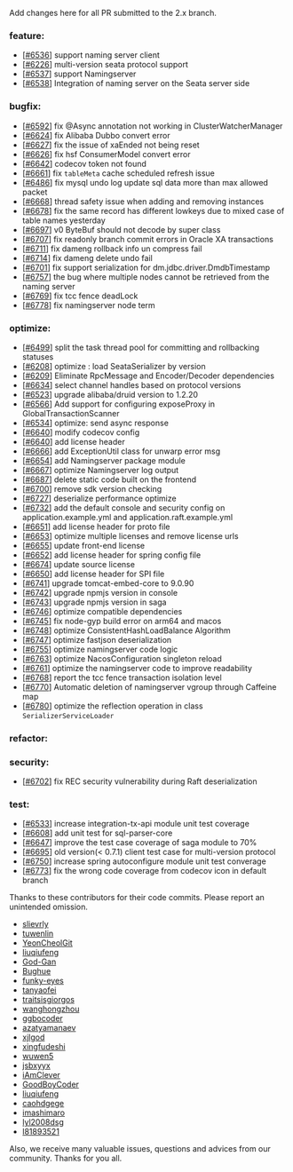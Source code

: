 Add changes here for all PR submitted to the 2.x branch.

<!-- Please add the `changes` to the following location(feature/bugfix/optimize/test) based on the type of PR -->

### feature:
- [[#6536](https://github.com/apache/incubator-seata/pull/6536)] support naming server client
- [[#6226](https://github.com/apache/incubator-seata/pull/6226)] multi-version seata protocol support
- [[#6537](https://github.com/apache/incubator-seata/pull/6537)] support Namingserver
- [[#6538](https://github.com/apache/incubator-seata/pull/6538)] Integration of naming server on the Seata server side

### bugfix:
- [[#6592](https://github.com/apache/incubator-seata/pull/6592)] fix @Async annotation not working in ClusterWatcherManager
- [[#6624](https://github.com/apache/incubator-seata/pull/6624)] fix Alibaba Dubbo convert error
- [[#6627](https://github.com/apache/incubator-seata/pull/6627)] fix the issue of xaEnded not being reset
- [[#6626](https://github.com/apache/incubator-seata/pull/6626)] fix hsf ConsumerModel convert error
- [[#6642](https://github.com/apache/incubator-seata/pull/6642)] codecov token not found
- [[#6661](https://github.com/apache/incubator-seata/pull/6661)] fix `tableMeta` cache scheduled refresh issue
- [[#6486](https://github.com/apache/incubator-seata/pull/6486)] fix mysql undo log update sql data more than max allowed packet
- [[#6668](https://github.com/apache/incubator-seata/pull/6668)] thread safety issue when adding and removing instances
- [[#6678](https://github.com/apache/incubator-seata/pull/6678)] fix the same record has different lowkeys due to mixed case of table names yesterday
- [[#6697](https://github.com/apache/incubator-seata/pull/6697)] v0 ByteBuf should not decode by super class
- [[#6707](https://github.com/apache/incubator-seata/pull/6707)] fix readonly branch commit errors in Oracle XA transactions
- [[#6711](https://github.com/apache/incubator-seata/pull/6711)] fix dameng rollback info un compress fail
- [[#6714](https://github.com/apache/incubator-seata/pull/6714)] fix dameng delete undo fail
- [[#6701](https://github.com/apache/incubator-seata/pull/6728)] fix support serialization for dm.jdbc.driver.DmdbTimestamp
- [[#6757](https://github.com/apache/incubator-seata/pull/6757)] the bug where multiple nodes cannot be retrieved from the naming server
- [[#6769](https://github.com/apache/incubator-seata/pull/6769)] fix tcc fence deadLock
- [[#6778](https://github.com/apache/incubator-seata/pull/6778)] fix namingserver node term


### optimize:
- [[#6499](https://github.com/apache/incubator-seata/pull/6499)] split the task thread pool for committing and rollbacking statuses
- [[#6208](https://github.com/apache/incubator-seata/pull/6208)] optimize : load SeataSerializer by version
- [[#6209](https://github.com/apache/incubator-seata/pull/6209)] Eliminate RpcMessage and Encoder/Decoder dependencies
- [[#6634](https://github.com/apache/incubator-seata/pull/6634)] select channel handles based on protocol versions
- [[#6523](https://github.com/apache/incubator-seata/pull/6523)] upgrade alibaba/druid version to 1.2.20
- [[#6566](https://github.com/apache/incubator-seata/pull/6566)] Add support for configuring exposeProxy in GlobalTransactionScanner
- [[#6534](https://github.com/apache/incubator-seata/pull/6534)] optimize: send async response
- [[#6640](https://github.com/apache/incubator-seata/pull/6640)] modify codecov config
- [[#6640](https://github.com/apache/incubator-seata/pull/6648)] add license header
- [[#6666](https://github.com/apache/incubator-seata/pull/6666)] add ExceptionUtil class for unwarp error msg
- [[#6654](https://github.com/apache/incubator-seata/pull/6654)] add Namingserver package module
- [[#6667](https://github.com/apache/incubator-seata/pull/6667)] optimize Namingserver log output
- [[#6687](https://github.com/apache/incubator-seata/pull/6687)] delete static code built on the frontend
- [[#6700](https://github.com/apache/incubator-seata/pull/6700)] remove sdk version checking
- [[#6727](https://github.com/apache/incubator-seata/pull/6727)] deserialize performance optimize
- [[#6732](https://github.com/apache/incubator-seata/pull/6732)] add the default console and security config on application.example.yml and application.raft.example.yml
- [[#6651](https://github.com/apache/incubator-seata/pull/6651)] add license header for proto file
- [[#6653](https://github.com/apache/incubator-seata/pull/6653)] optimize multiple licenses and remove license urls
- [[#6655](https://github.com/apache/incubator-seata/pull/6655)] update front-end license
- [[#6652](https://github.com/apache/incubator-seata/pull/6673)] add license header for spring config file
- [[#6674](https://github.com/apache/incubator-seata/pull/6674)] update source license
- [[#6650](https://github.com/apache/incubator-seata/pull/6650)] add license header for SPI file
- [[#6741](https://github.com/apache/incubator-seata/pull/6741)] upgrade tomcat-embed-core to 9.0.90
- [[#6742](https://github.com/apache/incubator-seata/pull/6742)] upgrade npmjs version in console
- [[#6743](https://github.com/apache/incubator-seata/pull/6743)] upgrade npmjs version in saga
- [[#6746](https://github.com/apache/incubator-seata/pull/6746)] optimize compatible dependencies
- [[#6745](https://github.com/apache/incubator-seata/pull/6745)] fix node-gyp build error on arm64 and macos
- [[#6748](https://github.com/apache/incubator-seata/pull/6748)] optimize ConsistentHashLoadBalance Algorithm
- [[#6747](https://github.com/apache/incubator-seata/pull/6747)] optimize fastjson deserialization
- [[#6755](https://github.com/apache/incubator-seata/pull/6755)] optimize namingserver code logic
- [[#6763](https://github.com/apache/incubator-seata/pull/6763)] optimize NacosConfiguration singleton reload
- [[#6761](https://github.com/apache/incubator-seata/pull/6761)] optimize the namingserver code to improve readability
- [[#6768](https://github.com/apache/incubator-seata/pull/6768)] report the tcc fence transaction isolation level
- [[#6770](https://github.com/apache/incubator-seata/pull/6770)] Automatic deletion of namingserver vgroup through Caffeine map
- [[#6780](https://github.com/apache/incubator-seata/pull/6780)] optimize the reflection operation in class `SerializerServiceLoader`

### refactor:

### security:
- [[#6702](https://github.com/apache/incubator-seata/pull/6702)]  fix REC security vulnerability during Raft deserialization

### test:
- [[#6533](https://github.com/apache/incubator-seata/pull/6533)] increase integration-tx-api module unit test coverage
- [[#6608](https://github.com/apache/incubator-seata/pull/6608)] add unit test for sql-parser-core
- [[#6647](https://github.com/apache/incubator-seata/pull/6647)] improve the test case coverage of saga module to 70%
- [[#6695](https://github.com/apache/incubator-seata/pull/6695)] old version(< 0.7.1) client test case for multi-version protocol
- [[#6750](https://github.com/apache/incubator-seata/pull/6750)] increase spring autoconfigure module unit test converage
- [[#6773](https://github.com/apache/incubator-seata/pull/6773)] fix the wrong code coverage from codecov icon in default branch

Thanks to these contributors for their code commits. Please report an unintended omission.

<!-- Please make sure your Github ID is in the list below -->
- [slievrly](https://github.com/slievrly)
- [tuwenlin](https://github.com/tuwenlin)
- [YeonCheolGit](https://github.com/YeonCheolGit)
- [liuqiufeng](https://github.com/liuqiufeng)
- [God-Gan](https://github.com/God-Gan)
- [Bughue](https://github.com/Bughue)
- [funky-eyes](https://github.com/funky-eyes)
- [tanyaofei](https://github.com/tanyaofei)
- [traitsisgiorgos](https://github.com/traitsisgiorgos)
- [wanghongzhou](https://github.com/wanghongzhou)
- [ggbocoder](https://github.com/ggbocoder)
- [azatyamanaev](https://github.com/azatyamanaev)
- [xjlgod](https://github.com/xjlgod)
- [xingfudeshi](https://github.com/xingfudeshi)
- [wuwen5](https://github.com/wuwen5)
- [jsbxyyx](https://github.com/jsbxyyx)
- [iAmClever](https://github.com/iAmClever)
- [GoodBoyCoder](https://github.com/GoodBoyCoder)
- [liuqiufeng](https://github.com/liuqiufeng)
- [caohdgege](https://github.com/caohdgege)
- [imashimaro](https://github.com/hmj776521114)
- [lyl2008dsg](https://github.com/lyl2008dsg)
- [l81893521](https://github.com/l81893521)


Also, we receive many valuable issues, questions and advices from our community. Thanks for you all.
